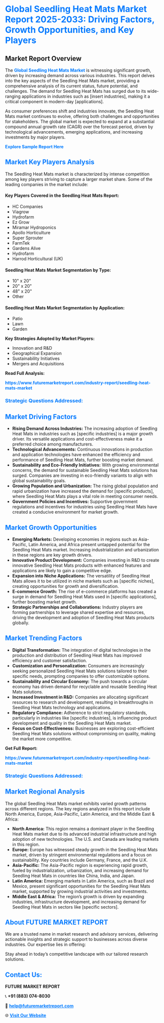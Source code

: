 <h1 style="color: #007BFF;">Global Seedling Heat Mats Market Report 2025-2033: Driving Factors, Growth Opportunities, and Key Players</h1>

<section id="overview">
<h2>Market Report Overview</h2>
<p>The <a href="https://www.futuremarketreport.com/industry-report/seedling-heat-mats-market" style="color: #007BFF; text-decoration: none;"><strong>Global Seedling Heat Mats Market</strong></a> is witnessing significant growth, driven by increasing demand across various industries. This report delves into the key aspects of the Seedling Heat Mats market, providing a comprehensive analysis of its current status, future potential, and challenges. The demand for Seedling Heat Mats has surged due to its wide-ranging applications in industries such as [insert industries], making it a critical component in modern-day [applications].</p>
<p>As consumer preferences shift and industries innovate, the Seedling Heat Mats market continues to evolve, offering both challenges and opportunities for stakeholders. The global market is expected to expand at a substantial compound annual growth rate (CAGR) over the forecast period, driven by technological advancements, emerging applications, and increasing investments by major players.</p>
</section>

<section id="overview">
<p><a href="https://www.futuremarketreport.com/request-sample/reportId=90968" style="color: #007BFF; text-decoration: none;"><strong>Explore Sample Report Here</strong></a></p>
</section>

<section id="key-players">
<h2 style="color: #007BFF;">Market Key Players Analysis</h2>
<p>The Seedling Heat Mats market is characterized by intense competition among key players striving to capture a larger market share. Some of the leading companies in the market include:</p>
<h4>Key Players Covered in the Seedling Heat Mats Report:</h4>
<ul><li>HC Companies</li><li>Viagrow</li><li>Hydrofarm</li><li>Ez Grow</li><li>Miramar Hydroponics</li><li>Apollo Horticulture</li><li>Super Sprouter</li><li>FarmTek</li><li>Gardens Alive</li><li>Hydrofarm</li><li>Harrod Horticultural (UK)</li></ul>
<h4>Seedling Heat Mats Market Segmentation by Type:</h4>
<ul><li>10&quot; x 20&quot;</li><li>20&quot; x 20&quot;</li><li>48&quot; x 20&quot;</li><li>Other</li></ul>

<h4>Seedling Heat Mats Market Segmentation by Application:</h4>
<ul><li>Patio</li><li>Lawn</li><li>Garden</li></ul>
<p><strong>Key Strategies Adopted by Market Players:</strong></p>
<ul>
<li>Innovation and R&D</li>
<li>Geographical Expansion</li>
<li>Sustainability Initiatives</li>
<li>Mergers and Acquisitions</li>
</ul>
</section>

<section>
<p><strong>Read Full Analysis: </strong></p><a href="https://www.futuremarketreport.com/industry-report/seedling-heat-mats-market" style="color: #007BFF; text-decoration: none;"><strong>https://www.futuremarketreport.com/industry-report/seedling-heat-mats-market</strong></a>
<h3 style="color: #007BFF;">Strategic Questions Addressed:</h3>
</section>

<section id="driving-factors">
<h2 style="color: #007BFF;">Market Driving Factors</h2>
<ul>
<li><strong>Rising Demand Across Industries:</strong> The increasing adoption of Seedling Heat Mats in industries such as [specific industries] is a major growth driver. Its versatile applications and cost-effectiveness make it a preferred choice among manufacturers.</li>
<li><strong>Technological Advancements:</strong> Continuous innovations in production and application technologies have enhanced the efficiency and performance of Seedling Heat Mats, further boosting market demand.</li>
<li><strong>Sustainability and Eco-Friendly Initiatives:</strong> With growing environmental concerns, the demand for sustainable Seedling Heat Mats solutions has surged. Companies are investing in eco-friendly variants to align with global sustainability goals.</li>
<li><strong>Growing Population and Urbanization:</strong> The rising global population and rapid urbanization have increased the demand for [specific products], where Seedling Heat Mats plays a vital role in meeting consumer needs.</li>
<li><strong>Government Policies and Incentives:</strong> Supportive government regulations and incentives for industries using Seedling Heat Mats have created a conducive environment for market growth.</li>
</ul>
</section>

<section id="growth-opportunities">
<h2 style="color: #007BFF;">Market Growth Opportunities</h2>
<ul>
<li><strong>Emerging Markets:</strong> Developing economies in regions such as Asia-Pacific, Latin America, and Africa present untapped potential for the Seedling Heat Mats market. Increasing industrialization and urbanization in these regions are key growth drivers.</li>
<li><strong>Innovative Product Development:</strong> Companies investing in R&D to create innovative Seedling Heat Mats products with enhanced features and applications are likely to gain a competitive edge.</li>
<li><strong>Expansion into Niche Applications:</strong> The versatility of Seedling Heat Mats allows it to be utilized in niche markets such as [specific niches], creating opportunities for growth and diversification.</li>
<li><strong>E-commerce Growth:</strong> The rise of e-commerce platforms has created a surge in demand for Seedling Heat Mats used in [specific applications], further boosting market growth.</li>
<li><strong>Strategic Partnerships and Collaborations:</strong> Industry players are forming partnerships to leverage shared expertise and resources, driving the development and adoption of Seedling Heat Mats products globally.</li>
</ul>
</section>

<section id="trending-factors">
<h2 style="color: #007BFF;">Market Trending Factors</h2>
<ul>
<li><strong>Digital Transformation:</strong> The integration of digital technologies in the production and distribution of Seedling Heat Mats has improved efficiency and customer satisfaction.</li>
<li><strong>Customization and Personalization:</strong> Consumers are increasingly seeking personalized Seedling Heat Mats solutions tailored to their specific needs, prompting companies to offer customizable options.</li>
<li><strong>Sustainability and Circular Economy:</strong> The push towards a circular economy has driven demand for recyclable and reusable Seedling Heat Mats solutions.</li>
<li><strong>Increased Investment in R&D:</strong> Companies are allocating significant resources to research and development, resulting in breakthroughs in Seedling Heat Mats technology and applications.</li>
<li><strong>Regulatory Compliance:</strong> Adherence to strict regulatory standards, particularly in industries like [specific industries], is influencing product development and quality in the Seedling Heat Mats market.</li>
<li><strong>Focus on Cost-Effectiveness:</strong> Businesses are exploring cost-efficient Seedling Heat Mats solutions without compromising on quality, making the market more competitive.</li>
</ul>
</section>

<section>
<p><strong>Get Full Report: </strong></p><a href="https://www.futuremarketreport.com/industry-report/seedling-heat-mats-market" style="color: #007BFF; text-decoration: none;"><strong>https://www.futuremarketreport.com/industry-report/seedling-heat-mats-market</strong></a>
<h3 style="color: #007BFF;">Strategic Questions Addressed:</h3>
</section>


<section id="regional-analysis">
<h2 style="color: #007BFF;">Market Regional Analysis</h2>
<p>The global Seedling Heat Mats market exhibits varied growth patterns across different regions. The key regions analyzed in this report include North America, Europe, Asia-Pacific, Latin America, and the Middle East & Africa:</p>
<ul>
<li><strong>North America:</strong> This region remains a dominant player in the Seedling Heat Mats market due to its advanced industrial infrastructure and high adoption of new technologies. The U.S. and Canada are leading markets in this region.</li>
<li><strong>Europe:</strong> Europe has witnessed steady growth in the Seedling Heat Mats market, driven by stringent environmental regulations and a focus on sustainability. Key countries include Germany, France, and the U.K.</li>
<li><strong>Asia-Pacific:</strong> The Asia-Pacific region is experiencing rapid growth, fueled by industrialization, urbanization, and increasing demand for Seedling Heat Mats in countries like China, India, and Japan.</li>
<li><strong>Latin America:</strong> Emerging markets in Latin America, such as Brazil and Mexico, present significant opportunities for the Seedling Heat Mats market, supported by growing industrial activities and investments.</li>
<li><strong>Middle East & Africa:</strong> The region’s growth is driven by expanding industries, infrastructure development, and increasing demand for Seedling Heat Mats in sectors like [specific sectors].</li>
</ul>
</section>

<footer>
<h2 style="color: #007BFF;">About FUTURE MARKET REPORT</h2>
<p>We are a trusted name in market research and advisory services, delivering actionable insights and strategic support to businesses across diverse industries. Our expertise lies in offering:</p>

<p>Stay ahead in today’s competitive landscape with our tailored research solutions.</p>

<h2 style="color: #007BFF;">Contact Us:</h2>
<p><strong>FUTURE MARKET REPORT</strong></p>
<p>📞 <strong>+91 (883) 074-8030</strong></p>
<p>📧 <strong><a href="mailto:help@futuremarketreport.com" style="color: #007BFF;">help@futuremarketreport.com</a></strong></p>
<p>🌐 <strong><a href="https://www.futuremarketreport.com/" style="color: #007BFF;">Visit Our Website</a></strong></p>
</footer>